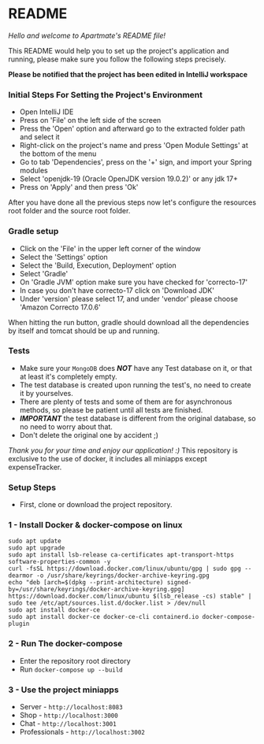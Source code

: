 # README #

*Hello and welcome to Apartmate's README file!*

This README would help you to set up the project's application and running, please make sure you
follow the following steps precisely.

**Please be notified that the project has been edited in IntelliJ workspace**

### Initial Steps For Setting the Project's Environment ###

* Open IntelliJ IDE
* Press on 'File' on the left side of the screen
* Press the 'Open' option and afterward go to the extracted folder path and select it
* Right-click on the project's name and press 'Open Module Settings' at the bottom of the menu
* Go to tab 'Dependencies', press on the '+' sign, and import your Spring modules
* Select 'openjdk-19 (Oracle OpenJDK version 19.0.2)' or any jdk 17+
* Press on 'Apply' and then press 'Ok'

After you have done all the previous steps now let's configure the
resources root folder and the source root folder.

### Gradle setup ###

* Click on the 'File' in the upper left corner of the window
* Select the 'Settings' option
* Select the 'Build, Execution, Deployment' option
* Select 'Gradle'
* On 'Gradle JVM' option make sure you have checked for 'correcto-17'
* In case you don't have correcto-17 click on 'Download JDK'
* Under 'version' please select 17, and under 'vendor' please choose 'Amazon Correcto 17.0.6'

When hitting the run button, gradle should download all the dependencies by itself and tomcat should be up and running.


### Tests ###

* Make sure your `MongoDB` does ***NOT*** have any Test database on it, or that at least it's completely empty.
* The test database is created upon running the test's, no need to create it by yourselves.
* There are plenty of tests and some of them are for asynchronous methods, so please be patient until all tests are finished.
* ***IMPORTANT*** the test database is different from the original database, so no need to worry about that.
* Don't delete the original one by accident ;)

*Thank you for your time and enjoy our application! :)*
This repository is exclusive to the use of docker, it includes all miniapps except expenseTracker.

### Setup Steps 

* First, clone or download the project repository.

### 1 - Install Docker & docker-compose on linux

```
sudo apt update
sudo apt upgrade
sudo apt install lsb-release ca-certificates apt-transport-https software-properties-common -y
curl -fsSL https://download.docker.com/linux/ubuntu/gpg | sudo gpg --dearmor -o /usr/share/keyrings/docker-archive-keyring.gpg
echo "deb [arch=$(dpkg --print-architecture) signed-by=/usr/share/keyrings/docker-archive-keyring.gpg] https://download.docker.com/linux/ubuntu $(lsb_release -cs) stable" | sudo tee /etc/apt/sources.list.d/docker.list > /dev/null
sudo apt install docker-ce
sudo apt install docker-ce docker-ce-cli containerd.io docker-compose-plugin
```

### 2 - Run The docker-compose ###

* Enter the repository root directory
* Run ``` docker-compose up --build ```

### 3 - Use the project miniapps ###

* Server - ``` http://localhost:8083 ```
* Shop - ``` http://localhost:3000 ```
* Chat - ``` http://localhost:3001 ```
* Professionals - ``` http://localhost:3002 ```
